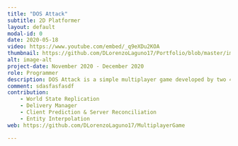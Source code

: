 ```yaml
---
title: "DOS Attack"
subtitle: 2D Platformer
layout: default
modal-id: 0
date: 2020-05-18
video: https://www.youtube.com/embed/_q9eXDu2KOA
thumbnail: https://github.com/DLorenzoLaguno17/Portfolio/blob/master/img/portfolio/Cliffborn.gif?raw=true
alt: image-alt
project-date: November 2020 - December 2020
role: Programmer
description: DOS Attack is a simple multiplayer game developed by two 4th grade students. In it you control a computer system that surfs through a network and that battles with up to 4 other players to see which one can get more kills. Being a reskined space shooter, the objective is to send Denial-of-Service attacks from your PC to the other computer systems that are connected to the game until you shut them down, at the same time you move to avoid theirs.
comment: sdasfasfasdf
contribution: 
    - World State Replication
    - Delivery Manager
    - Client Prediction & Server Reconciliation
    - Entity Interpolation
web: https://github.com/DLorenzoLaguno17/MultiplayerGame

---
```

